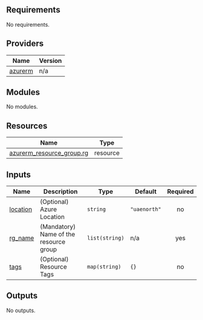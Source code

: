 ## Requirements

No requirements.

## Providers

| Name | Version |
|------|---------|
| <a name="provider_azurerm"></a> [azurerm](#provider\_azurerm) | n/a |

## Modules

No modules.

## Resources

| Name | Type |
|------|------|
| [azurerm_resource_group.rg](https://registry.terraform.io/providers/hashicorp/azurerm/latest/docs/resources/resource_group) | resource |

## Inputs

| Name | Description | Type | Default | Required |
|------|-------------|------|---------|:--------:|
| <a name="input_location"></a> [location](#input\_location) | (Optional) Azure Location | `string` | `"uaenorth"` | no |
| <a name="input_rg_name"></a> [rg\_name](#input\_rg\_name) | (Mandatory) Name of the resource group | `list(string)` | n/a | yes |
| <a name="input_tags"></a> [tags](#input\_tags) | (Optional) Resource Tags | `map(string)` | `{}` | no |

## Outputs

No outputs.
